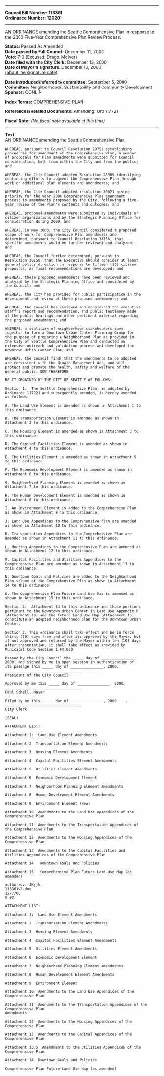 * * * * *  
  
**Council Bill Number: [](#h0)[](#h2)113361**   
**Ordinance Number: 120201**  
  
* * * * *  
  
AN ORDINANCE amending the Seattle Comprehensive Plan in response to the 2000 Five-Year Comprehensive Plan Review Process.  
  
**Status:** Passed As Amended   
**Date passed by Full Council:** December 11, 2000   
**Vote:** 7-0 (Excused: Drago, McIver)   
**Date filed with the City Clerk:** December 13, 2000   
**Date of Mayor's signature:** December 13, 2000   
[(about the signature date)](/~public/approvaldate.htm)   
  
  
**Date introduced/referred to committee:** September 5, 2000   
**Committee:** Neighborhoods, Sustainability and Community Development   
**Sponsor:** CONLIN   
  
**Index Terms:** COMPREHENSIVE-PLAN  
  
**References/Related Documents:** Amending: Ord 117721  
  
**Fiscal Note:** *(No fiscal note available at this time)*  
  
* * * * *  
  
**Text**  
    AN ORDINANCE amending the Seattle Comprehensive Plan.  
  
    WHEREAS, pursuant to Council Resolution 29751 establishing  
    procedures for amendment of the Comprehensive Plan, a number  
    of proposals for Plan amendments were submitted for Council  
    consideration, both from within the City and from the public;  
    and  
  
    WHEREAS, the City Council adopted Resolution 28969 identifying  
    continuing efforts to augment the Comprehensive Plan through  
    work on additional plan elements and amendments; and  
  
    WHEREAS, the City Council adopted resolution 30071 giving  
    priority for the year 2000 Comprehensive Plan amendment  
    process to amendments proposed by the City, following a five-  
    year review of the Plan's contents and outcomes; and  
  
    WHEREAS, proposed amendments were submitted by individuals or  
    citizen organizations and by the Strategic Planning Office for  
    consideration during 2000; and  
  
    WHEREAS, in May 2000, the City Council considered a proposed  
    scope of work for Comprehensive Plan amendments and  
    determined, pursuant to Council Resolution 30156, that  
    specific amendments would be further reviewed and analyzed;  
    and  
  
    WHEREAS, the Council further determined, pursuant to  
    Resolution 30156, that the Executive should consider at least  
    general policy direction in response to fifteen (15) citizen  
    proposals, as final recommendations are developed; and  
  
    WHEREAS, these proposed amendments have been reviewed and  
    analyzed by the Strategic Planning Office and considered by  
    the Council; and  
  
    WHEREAS, the City has provided for public participation in the  
    development and review of these proposed amendments; and  
  
    WHEREAS, the Council has reviewed and considered the executive  
    staff's report and recommendation, and public testimony made  
    at the public hearings and other pertinent material regarding  
    the proposed amendments; and  
  
    WHEREAS, a coalition of neighborhood stakeholders came  
    together to form a Downtown Urban Center Planning Group for  
    the purpose of preparing a Neighborhood Plan as provided in  
    the City of Seattle Comprehensive Plan and conducted an  
    extensive outreach and validation process and developed the  
    Downtown Urban Center Plan; and  
  
    WHEREAS, the Council finds that the amendments to be adopted  
    are consistent with the Growth Management Act, and will  
    protect and promote the health, safety and welfare of the  
    general public; NOW THEREFORE  
  
    BE IT ORDAINED BY THE CITY OF SEATTLE AS FOLLOWS:  
  
    Section 1.  The Seattle Comprehensive Plan, as adopted by  
    Ordinance 117221 and subsequently amended, is hereby amended  
    as follows:  
  
    A. The Land Use Element is amended as shown in Attachment 1 to  
    this ordinance.  
  
    B. The Transportation Element is amended as shown in  
    Attachment 2 to this ordinance.  
  
    C. The Housing Element is amended as shown in Attachment 3 to  
    this ordinance.  
  
    D. The Capital Facilities Element is amended as shown in  
    Attachment 4 to this ordinance.  
  
    E. The Utilities Element is amended as shown in Attachment 5  
    to this ordinance.  
  
    F. The Economic Development Element is amended as shown in  
    Attachment 6 to this ordinance.  
  
    G. Neighborhood Planning Element is amended as shown in  
    Attachment 7 to this ordinance.  
  
    H. The Human Development Element is amended as shown in  
    Attachment 8 to this ordinance.  
  
    I. An Environment Element is added to the Comprehensive Plan  
    as shown in Attachment 9 to this ordinance.  
  
    J. Land Use Appendices to the Comprehensive Plan are amended  
    as shown in Attachment 10 to this ordinance.  
  
    K. Transportation Appendices to the Comprehensive Plan are  
    amended as shown in Attachment 11 to this ordinance.  
  
    L. Housing Appendices to the Comprehensive Plan are amended as  
    shown in Attachment 12 to this ordinance.  
  
    M. Capital Facilities and Utilities Appendices to the  
    Comprehensive Plan are amended as shown in Attachment 13 to  
    this ordinance.  
  
    N. Downtown Goals and Policies are added to the Neighborhood  
    Plan volume of the Comprehensive Plan as shown in Attachment  
    14 to this ordinance  
  
    O. The Comprehensive Plan Future Land Use Map is amended as  
    shown in Attachment 15 to this ordinance.  
  
    Section 2.  Attachment 14 to this ordinance and those portions  
    pertinent to the Downtown Urban Center in Land Use Appendix B  
    (Attachment 10) and the Future Land Use Map (Attachment 15)  
    constitute an adopted neighborhood plan for the Downtown Urban  
    Center.  
  
    Section 3. This ordinance shall take effect and be in force  
    thirty (30) days from and after its approval by the Mayor, but  
    if not approved and returned by the Mayor within ten (10) days  
    after presentation, it shall take effect as provided by  
    Municipal Code Section 1.04.020.  
  
    Passed by the City Council the _____ day of _______________,  
    2000, and signed by me in open session in authentication of  
    its passage this _____ day of _______________, 2000.  
    ___________________________________  
    President of the City Council  
  
    Approved by me this _____ day of _______________, 2000.  
    ___________________________________  
    Paul Schell, Mayor  
  
    Filed by me this _____ day of _______________, 2000____.  
    ___________________________________  
    City Clerk  
  
    (SEAL)  
  
    ATTACHMENT LIST:  
  
    Attachment 1:  Land Use Element Amendments  
  
    Attachment 2  Transportation Element Amendments  
  
    Attachment 3  Housing Element Amendments  
  
    Attachment 4  Capital Facilities Element Amendments  
  
    Attachment 5  Utilities Element Amendments  
  
    Attachment 6  Economic Development Element  
  
    Attachment 7  Neighborhood Planning Element Amendments  
  
    Attachment 8  Human Development Element Amendments  
  
    Attachment 9  Environment Element (New)  
  
    Attachment 10  Amendments to the Land Use Appendices of the  
    Comprehensive Plan  
  
    Attachment 11  Amendments to the Transportation Appendices of  
    the Comprehensive Plan  
  
    Attachment 12  Amendments to the Housing Appendices of the  
    Comprehensive Plan  
  
    Attachment 13  Amendments to the Capital Facilities and  
    Utilities Appendices of the Comprehensive Plan  
  
    Attachment 14   Downtown Goals and Policies  
  
    Attachment 15   Comprehensive Plan Future Land Use Map (as  
    amended)  
  
    author/cv: JK;jk  
    113361v2.doc  
    12/7/00  
    V #2  
  
    ATTACHMENT LIST:  
  
    Attachment 1:  Land Use Element Amendments  
  
    Attachment 2  Transportation Element Amendments  
  
    Attachment 3  Housing Element Amendments  
  
    Attachment 4  Capital Facilities Element Amendments  
  
    Attachment 5  Utilities Element Amendments  
  
    Attachment 6  Economic Development Element  
  
    Attachment 7  Neighborhood Planning Element Amendments  
  
    Attachment 8  Human Development Element Amendments  
  
    Attachment 9  Environment Element  
  
    Attachment 10  Amendments to the Land Use Appendices of the Comprehensive Plan  
  
    Attachment 11  Amendments to the Transportation Appendices of the Comprehensive Plan  
    Amendments  
  
    Attachment 12  Amendments to the Housing Appendices of the Comprehensive Plan  
  
    Attachment 13  Amendments to the Capital Appendices of the Comprehensive Plan  
  
    Attachment 13.5  Amendments to the Utilities Appendices of the Comprehensive Plan  
  
    Attachment 14  Downtown Goals and Policies  
  
    Comprehensive Plan Future Land Use Map (as amended)  
